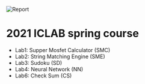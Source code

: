 ![Report](https://img.shields.io/badge/process-180nm-blue.svg)

# 2021 ICLAB spring course

- Lab1: Supper Mosfet Calculator (SMC)
- Lab2: String Matching Engine (SME)
- Lab3: Sudoku (SD)
- Lab4: Neural Network (NN)
- Lab6: Check Sum (CS)
